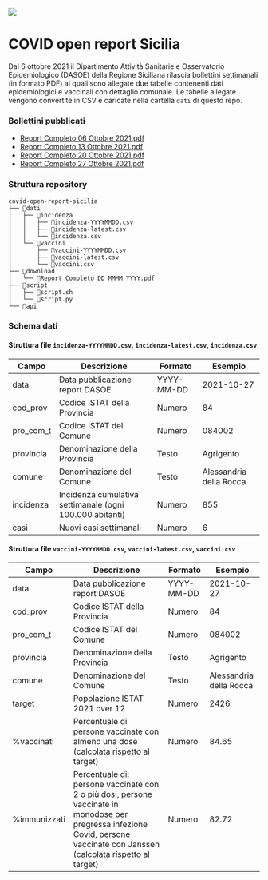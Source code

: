<a href="https://www.datibenecomune.it/"><img src="https://img.shields.io/badge/%F0%9F%99%8F-%23datiBeneComune-%23cc3232"/></a>
# COVID open report Sicilia
Dal 6 ottobre 2021 il Dipartimento Attività Sanitarie e Osservatorio Epidemiologico (DASOE) della Regione Siciliana rilascia bollettini settimanali (in formato PDF) ai quali sono allegate due tabelle contenenti dati epidemiologici e vaccinali con dettaglio comunale. Le tabelle allegate vengono convertite in CSV e caricate nella cartella `dati` di questo repo.

### Bollettini pubblicati
- [Report Completo 06 Ottobre 2021.pdf](https://www.regione.sicilia.it/sites/default/files/2021-10/Report%20Completo%2006%20Ottobre%202021.pdf)
- [Report Completo 13 Ottobre 2021.pdf](https://www.regione.sicilia.it/sites/default/files/2021-10/Report%20Completo%2013%20Ottobre%202021.pdf)
- [Report Completo 20 Ottobre 2021.pdf](https://www.regione.sicilia.it/sites/default/files/2021-10/Report%20Completo%2020%20Ottobre%202021.pdf)
- [Report Completo 27 Ottobre 2021.pdf](https://www.regione.sicilia.it/sites/default/files/2021-10/Report%20Completo%2027%20Ottobre%202021.pdf)

### Struttura repository
```
covid-open-report-sicilia
├── 📂dati
│   ├── 📂incidenza
│   │   ├── 📄incidenza-YYYYMMDD.csv
│   │   ├── 📄incidenza-latest.csv
│   │   └── 📄incidenza.csv
│   └── 📂vaccini
│       ├── 📄vaccini-YYYYMMDD.csv
│       ├── 📄vaccini-latest.csv
│       └── 📄vaccini.csv
├── 📂download
│   └── 📄Report Completo DD MMMM YYYY.pdf
├── 📂script
│   ├── 📄script.sh
│   └── 📄script.py
└── 📂api
```

### Schema dati
#### Struttura file `incidenza-YYYYMMDD.csv`, `incidenza-latest.csv`, `incidenza.csv`

Campo | Descrizione | Formato | Esempio
-- | -- | -- | --
data | Data pubblicazione report DASOE | YYYY-MM-DD | 2021-10-27
cod_prov | Codice ISTAT della Provincia | Numero | 84
pro_com_t | Codice ISTAT del Comune | Numero | 084002
provincia | Denominazione della Provincia | Testo | Agrigento
comune | Denominazione del Comune | Testo | Alessandria della Rocca
incidenza | Incidenza cumulativa settimanale (ogni 100.000 abitanti) | Numero | 855
casi | Nuovi casi settimanali | Numero | 6

#### Struttura file `vaccini-YYYYMMDD.csv`, `vaccini-latest.csv`, `vaccini.csv`

Campo | Descrizione | Formato | Esempio
-- | -- | -- | --
data | Data pubblicazione report DASOE | YYYY-MM-DD | 2021-10-27
cod_prov | Codice ISTAT della Provincia | Numero | 84
pro_com_t | Codice ISTAT del Comune | Numero | 084002
provincia | Denominazione della Provincia | Testo | Agrigento
comune | Denominazione del Comune | Testo | Alessandria della Rocca
target | Popolazione ISTAT 2021 over 12 | Numero | 2426
%vaccinati | Percentuale di persone vaccinate con almeno una dose (calcolata rispetto al target) | Numero | 84.65
%immunizzati | Percentuale di: persone vaccinate con 2 o più dosi, persone vaccinate in monodose per pregressa infezione Covid, persone vaccinate con Janssen (calcolata rispetto al target) | Numero | 82.72
